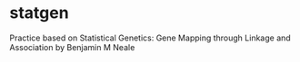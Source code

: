 # statgen
Practice based on Statistical Genetics: Gene Mapping through Linkage and Association by Benjamin M Neale
